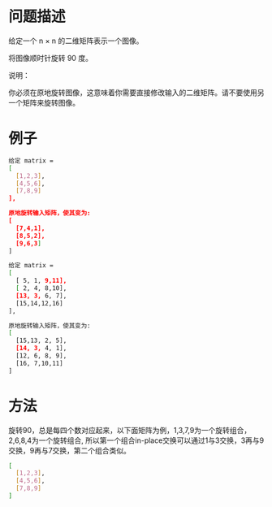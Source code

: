 # 问题描述

给定一个 n × n 的二维矩阵表示一个图像。

将图像顺时针旋转 90 度。

说明：

你必须在原地旋转图像，这意味着你需要直接修改输入的二维矩阵。请不要使用另一个矩阵来旋转图像。

# 例子

```bash
给定 matrix = 
[
  [1,2,3],
  [4,5,6],
  [7,8,9]
],

原地旋转输入矩阵，使其变为:
[
  [7,4,1],
  [8,5,2],
  [9,6,3]
]

给定 matrix =
[
  [ 5, 1, 9,11],
  [ 2, 4, 8,10],
  [13, 3, 6, 7],
  [15,14,12,16]
], 

原地旋转输入矩阵，使其变为:
[
  [15,13, 2, 5],
  [14, 3, 4, 1],
  [12, 6, 8, 9],
  [16, 7,10,11]
]

```

# 方法

旋转90，总是每四个数对应起来，以下面矩阵为例，1,3,7,9为一个旋转组合，2,6,8,4为一个旋转组合, 所以第一个组合in-place交换可以通过1与3交换，3再与9交换，9再与7交换，第二个组合类似。

```bash
[
  [1,2,3],
  [4,5,6],
  [7,8,9]
]
```